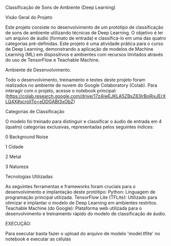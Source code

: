 Classificação de Sons de Ambiente (Deep Learning)

Visão Geral do Projeto

Este projeto consiste no desenvolvimento de um protótipo de classificação de sons de ambiente utilizando técnicas de Deep Learning. O objetivo é ler um arquivo de áudio (formato de entrada) e classificá-lo em uma das quatro categorias pré-definidas.
Este projeto é uma atividade prática para o curso de Deep Learning, demonstrando a aplicação de modelos de Machine Learning (ML) em dispositivos e ambientes com recursos limitados através do uso de TensorFlow e Teachable Machine.

Ambiente de Desenvolvimento. 

Todo o desenvolvimento, treinamento e testes deste projeto foram realizados no ambiente de nuvem do Google Colaboratory (Colab). Para interagir com o projeto, acesse o notebook principal:(https://colab.research.google.com/drive/17z4iwEJKLA5ZBsZ83lrBoRjxJErXLQ4X#scrollTo=eDDGABt3xObZ)

Categorias de Classificação

O modelo foi treinado para distinguir e classificar o áudio de entrada em 4 (quatro) categorias exclusivas, representadas pelos seguintes índices:

0 Background Noise

1 Cidade

2 Metal

3 Natureza

 Tecnologias Utilizadas
 
 As seguintes ferramentas e frameworks foram cruciais para o desenvolvimento e implantação deste protótipo:
 Python: Linguagem de programação principal utilizada.
 TensorFlow Lite (TFLite): Utilizado para otimizar e implantar o modelo de Deep Learning em ambientes restritos.
 Teachable Machine (do Google): Plataforma web utilizada para o desenvolvimento e treinamento rápido do modelo de classificação de áudio.

EXECUÇÃO:

Para executar basta fazer o upload do arquivo de modelo 'model.tflite' no notebook e executar as células
